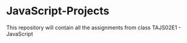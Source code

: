 # JavaScript-Projects
 
This repository will contain all the assignments from class TAJS02E1 - JavaScript
